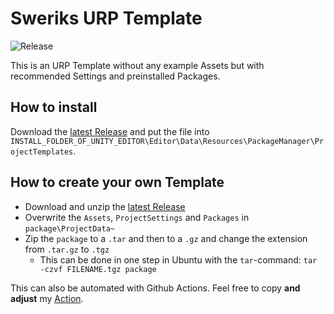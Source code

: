 # Sweriks URP Template

![Release](https://github.com/TheSwerik/URPTemplate/workflows/Release/badge.svg)

This is an URP Template without any example Assets but with recommended Settings and preinstalled Packages.

## How to install
Download the [latest Release](https://github.com/TheSwerik/URPTemplate/releases) and put the file into `INSTALL_FOLDER_OF_UNITY_EDITOR\Editor\Data\Resources\PackageManager\ProjectTemplates`.

## How to create your own Template
* Download and unzip the [latest Release](https://github.com/TheSwerik/URPTemplate/releases)
* Overwrite the `Assets`, `ProjectSettings` and `Packages` in `package\ProjectData~`
* Zip the `package` to a `.tar` and then to a `.gz` and change the extension from `.tar.gz` to `.tgz`
    * This can be done in one step in Ubuntu with the `tar`-command: `tar -czvf FILENAME.tgz package`

This can also be automated with Github Actions. Feel free to copy **and adjust** my [Action](https://github.com/TheSwerik/URPTemplate/blob/main/.github/workflows/release.yml).